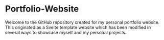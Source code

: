 # Portfolio-Website
Welcome to the GitHub repository created for my personal portfolio website. <br>
This originated as a Svelte template website which has been modified in several ways to showcase myself and my personal projects.
